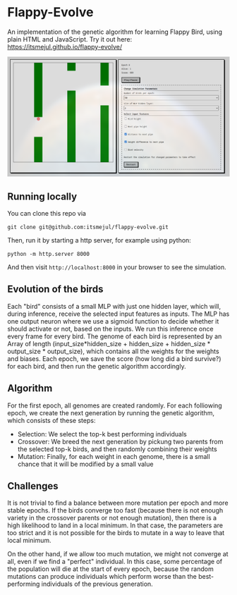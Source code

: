 # Flappy-Evolve
An implementation of the genetic algorithm for learning Flappy Bird, using plain HTML and JavaScript.
Try it out here:  
https://itsmejul.github.io/flappy-evolve/  

![Screenshot of Project](images/demo.jpg)

## Running locally
You can clone this repo via  
```
git clone git@github.com:itsmejul/flappy-evolve.git
```
Then, run it by starting a http server, for example using python:
```
python -m http.server 8000
```
And then visit ``http://localhost:8000`` in your browser to see the simulation.

## Evolution of the birds
Each "bird" consists of a small MLP with just one hidden layer, which will, during inference, receive the selected input features as inputs. The MLP has one output neuron where we use a sigmoid function to decide whether it should activate or not, based on the inputs. We run this inference once every frame for every bird.
The genome of each bird is represented by an Array of length (input_size*hidden_size + hidden_size + hidden_size * output_size * output_size), which contains all the weights for the weights and biases.
Each epoch, we save the score (how long did a bird survive?) for each bird, and then run the genetic algorithm accordingly.
## Algorithm
For the first epoch, all genomes are created randomly. For each folliowing epoch, we create the next generation by running the genetic algorithm, which consists of these steps:
* Selection: We select the top-k best performing individuals
* Crossover: We breed the next generation by pickung two parents from the selected top-k birds, and then randomly combining their weights
* Mutation: Finally, for each weight in each genome, there is a small chance that it will be modified by a small value

## Challenges
It is not trivial to find a balance between more mutation per epoch and more stable epochs.
If the birds converge too fast (because there is not enough variety in the crossover parents or not enough mutation), then there is a high likelihood to land in a local
minimum. In that case, the parameters are too strict and it is not possible for the birds to mutate in a way to leave that local minimum.

On the other hand, if we allow too much mutation, we might not converge at all, even if we find a "perfect" individual. In this case, some percentage of the population will die at the start of every epoch, because the random mutations can produce individuals which perform worse than the best-performing individuals of the previous generation.
